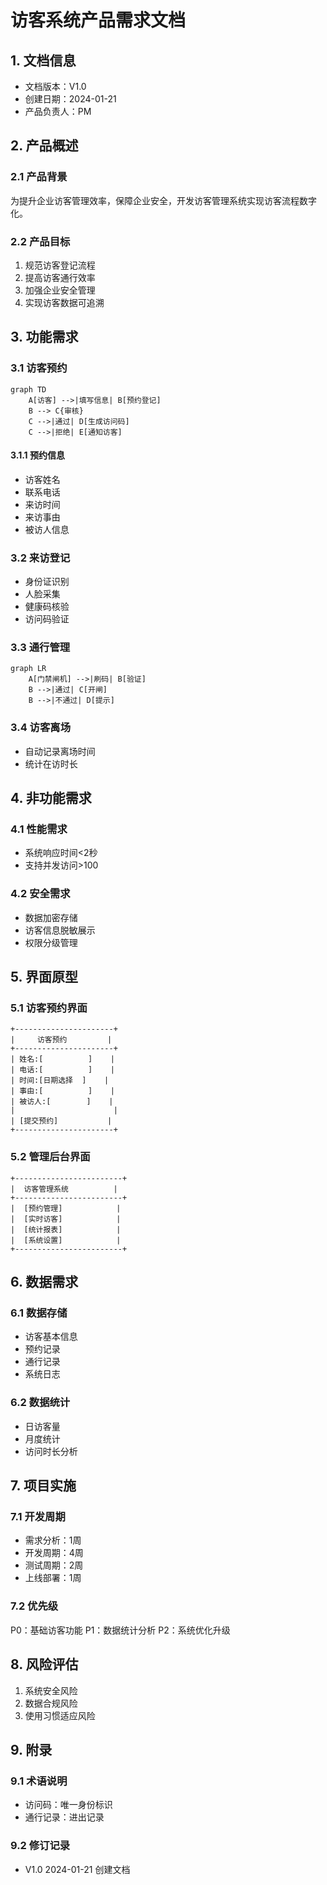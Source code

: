  # 访客系统产品需求文档

## 1. 文档信息

- 文档版本：V1.0
- 创建日期：2024-01-21
- 产品负责人：PM

## 2. 产品概述

### 2.1 产品背景
为提升企业访客管理效率，保障企业安全，开发访客管理系统实现访客流程数字化。

### 2.2 产品目标
1. 规范访客登记流程  
2. 提高访客通行效率
3. 加强企业安全管理  
4. 实现访客数据可追溯

## 3. 功能需求

### 3.1 访客预约
```mermaid
graph TD
    A[访客] -->|填写信息| B[预约登记]
    B --> C{审核}
    C -->|通过| D[生成访问码]
    C -->|拒绝| E[通知访客]
```

#### 3.1.1 预约信息
- 访客姓名
- 联系电话
- 来访时间
- 来访事由  
- 被访人信息

### 3.2 来访登记
- 身份证识别
- 人脸采集
- 健康码核验
- 访问码验证

### 3.3 通行管理
```mermaid
graph LR
    A[门禁闸机] -->|刷码| B[验证]
    B -->|通过| C[开闸]
    B -->|不通过| D[提示]
```

### 3.4 访客离场
- 自动记录离场时间
- 统计在访时长

## 4. 非功能需求

### 4.1 性能需求
- 系统响应时间<2秒
- 支持并发访问>100

### 4.2 安全需求  
- 数据加密存储
- 访客信息脱敏展示
- 权限分级管理

## 5. 界面原型

### 5.1 访客预约界面
```
+----------------------+
|     访客预约         |
+----------------------+
| 姓名:[          ]    |
| 电话:[          ]    |
| 时间:[日期选择  ]    |
| 事由:[          ]    |
| 被访人:[        ]    |
|                      |
| [提交预约]           |
+----------------------+
```

### 5.2 管理后台界面
```
+------------------------+
|  访客管理系统          |
+------------------------+
|  [预约管理]            |
|  [实时访客]            |
|  [统计报表]            |
|  [系统设置]            |
+------------------------+
```

## 6. 数据需求

### 6.1 数据存储
- 访客基本信息
- 预约记录
- 通行记录
- 系统日志

### 6.2 数据统计
- 日访客量
- 月度统计
- 访问时长分析

## 7. 项目实施

### 7.1 开发周期
- 需求分析：1周
- 开发周期：4周
- 测试周期：2周
- 上线部署：1周

### 7.2 优先级
P0：基础访客功能
P1：数据统计分析
P2：系统优化升级

## 8. 风险评估

1. 系统安全风险
2. 数据合规风险  
3. 使用习惯适应风险

## 9. 附录

### 9.1 术语说明
- 访问码：唯一身份标识
- 通行记录：进出记录

### 9.2 修订记录
- V1.0 2024-01-21 创建文档